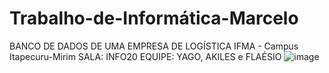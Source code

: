 # Trabalho-de-Informática-Marcelo
BANCO DE DADOS DE UMA EMPRESA DE LOGÍSTICA
IFMA - Campus Itapecuru-Mirim
SALA: INFO20 
EQUIPE: YAGO, AKILES e FLAÉSIO
![image](https://github.com/flaesio1/trabalho-de-inform-tica-Marcelo/assets/161402864/c54d84a2-e4be-4432-9e04-8ed57a04fb3a)

